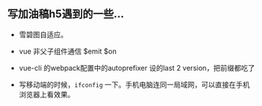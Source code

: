 ## 写加油稿h5遇到的一些...

- 雪碧图自适应。

- vue 非父子组件通信 $emit $on 

- vue-cli 的webpack配置中的autoprefixer 设的last 2 version，把前缀都吃了

- 写移动端的时候，`ifconfig` 一下。手机电脑连同一局域网，可以直接在手机浏览器上看效果。